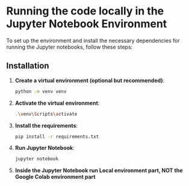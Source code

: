 # Running the code locally in the Jupyter Notebook Environment

To set up the environment and install the necessary dependencies for running the Jupyter notebooks, follow these steps:

## Installation

1. **Create a virtual environment (optional but recommended)**:
   ```sh
   python -m venv venv
   ```

2. **Activate the virtual environment**:
   ```sh
   .\venv\Scripts\activate
   ```

3. **Install the requirements**:
   ```sh
   pip install -r requirements.txt
   ```

4. **Run Jupyter Notebook**:
   ```sh
   jupyter notebook
   ```

5. **Inside the Jupyter Notebook run Local environment part, NOT the Google Colab environment part**
